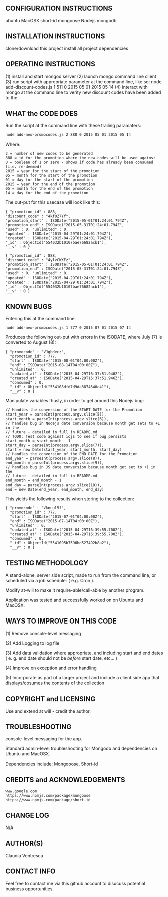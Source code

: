 CONFIGURATION INSTRUCTIONS
--------------------------
ubuntu
MacOSX
short-id
mongoose
Nodejs
mongodb


INSTALLATION INSTRUCTIONS
-------------------------
clone/download this project
install all project dependencies


OPERATING INSTRUCTIONS
----------------------
(1) install and start mongod server
(2) launch mongo command line client
(3) run script  with appropriate parameter at the command line, like so:
    node add-discount-codes.js 1 511 0 2015 05 01 2015 05 14
(4) interact with mongo at the command line to verity new discount codes have been added to the


WHAT the CODE DOES
------------------
Run the script at the command line with these trailing paramaters:

    node add-new-promocodes.js 2 888 0 2015 05 01 2015 05 14

Where:

    2 = number of new codes to be generated
    888 = id for the promotion where the new codes will be used against
    0 = boolean of 1 or zero - shows if code has already been consumed (i.e. re-deemed)
    2015 = year for the start of the promotion
    05 = month for the start of the promotion
    01 = day for the start of the promotion
    2015 = year for the end of the promotion
    05 = month for the end of the promotion
    14 = day for the end of the promotion

The out-put for this usecase will look like this:

    { "promotion_id" : 888,
    "discount_code" : "4kf0Z7Yf",
    "promotion_start" : ISODate("2015-05-01T01:24:01.794Z",
    "promotion_end" : ISODate("2015-05-31T01:24:01.794Z",
    "used" : 0, "unlimited" : 0,
    "updated" : ISODate("2015-04-29T01:24:01.794Z"),
    "created" : ISODate("2015-04-29T01:24:01.794Z"),
    "_id" : ObjectId("554032b10107bae76682acb1"),
    "__v" : 0 }

    { "promotion_id" : 888,
    "discount_code" : "4ylzCWXFz",
    "promotion_start" : ISODate("2015-05-01T01:24:01.794Z",
    "promotion_end" : ISODate("2015-05-31T01:24:01.794Z",
    "used" : 0, "unlimited" : 0,
    "updated" : ISODate("2015-04-29T01:24:01.794Z"),
    "created" : ISODate("2015-04-29T01:24:01.794Z"),
    "_id" : ObjectId("554032b10107bae76682acb1"),
    "__v" : 0 }


KNOWN BUGS
----------
Entering this at the command line:

    node add-new-promocodes.js 1 777 0 2015 07 01 2015 07 14

Produces the following out-put with errors in the ISODATE, where July (7) is converted to August (8):

    { "promocode" : "VJgbdecz",
      "promotion_id" : 777,
      "start" : ISODate("2015-08-01T04:00:00Z"),
      "end" : ISODate("2015-08-14T04:00:00Z"),
      "unlimited" : 0,
      "updated_at" : ISODate("2015-04-29T16:37:51.946Z"),
      "created_at" : ISODate("2015-04-29T16:37:51.946Z"),
      "consumed" : 0,
      "_id" : ObjectId("554108dfd7d9da3874340e41"),
      "__v" : 0 }

Manipulate variables thusly, in order to get around this Nodejs bug:

    // Handles the conversion of the START DATE for the Promotion
    start_year = parseInt(process.argv.slice(5)),
    start_month = parseInt(process.argv.slice(6)),
    // handles bug in Nodejs date conversion because month get sets to +1 in the
    // future - detailed in full in README.md
    // TODO: Test code against iojs to see if bug persists
    start_month = start_month - 1
    start_day = parseInt(process.argv.slice(7)),
    start = new Date(start_year, start_month, start_day)
    // Handles the conversion of the END DATE for the Promotion
    end_year = parseInt(process.argv.slice(8)),
    end_month = parseInt(process.argv.slice(9)),
    // handles bug in JS date conversion because month get set to +1 in the
    // future - detailed in full in README.md
    end_month = end_month - 1
    end_day = parseInt(process.argv.slice(10)),
    end = new Date(end_year, end_month, end_day)

This yields the following results when storing to the collection:

    { "promocode" : "Vknuul5f",
      "promotion_id" : 777,
      "start" : ISODate("2015-07-01T04:00:00Z"),
      "end" : ISODate("2015-07-14T04:00:00Z"),
      "unlimited" : 0,
      "updated_at" : ISODate("2015-04-29T16:39:55.700Z"),
      "created_at" : ISODate("2015-04-29T16:39:55.700Z"),
      "consumed" : 0,
      "_id" : ObjectId("5541095b7596bd527492b8a2"),
      "__v" : 0 }


TESTING METHODOLOGY
-------------------
A stand-alone, server side script, made to run from the command line, or scheduled
via a job scheduler ( e.g. Cron ).

Modify at-will to make it require-able/call-able by another program.

Application was tested and successfully worked on on Ubuntu and MacOSX.


WAYS TO IMPROVE ON THIS CODE
----------------------------
(1) Remove console-level messaging

(2) Add Logging to log file

(3) Add data validation where appropriate, and including start and end dates
    ( e. g. end date should not be *before* start date, etc... )

(4) Improve on exception and error handling

(5) Incorporate as part of a larger project and include a client side app that displays/cosumes the contents of the collection


COPYRIGHT and LICENSING
-----------------------
Use and extend at will - credit the author.


TROUBLESHOOTING
---------------
console-level messaging for the app.

Standard admin-level troubleshooting for Mongodb and dependencies on Ubuntu and MacOSX.

Dependencies include: Mongooose, Short-id


CREDITS and ACKNOWLEDGEMENTS
----------------------------
    www.google.com
    https://www.npmjs.com/package/mongoose
    https://www.npmjs.com/package/short-id


CHANGE LOG
---------
N/A


AUTHOR(S)
-------
Claudia Ventresca


CONTACT INFO
------------
Feel free to contact me via this github account to disucuss potential business
opportunities.
